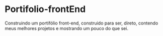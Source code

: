 # Portifolio-frontEnd
 Construindo um portifólio front-end, construido para ser, direto, contendo meus melhores projetos e mostrando um pouco do que sei.
